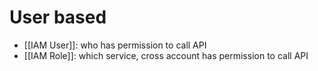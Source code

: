 # User based
- [[IAM User]]: who has permission to call API
- [[IAM Role]]: which service, cross account has permission to call API